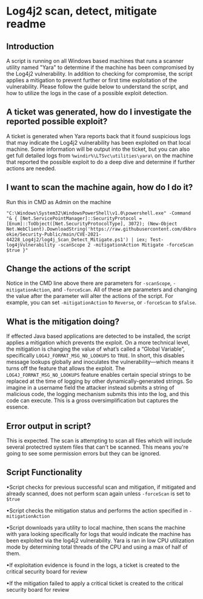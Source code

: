 # Log4j2 scan, detect, mitigate readme
## Introduction
A script is running on all Windows based machines that runs a scanner utility named "Yara" to determine if the machine has been compromised by the Log4j2 vulnerability. In addition to checking for compromise, the script applies a mitigation to prevent further or first time exploitation of the vulnerability. Please follow the guide below to understand the script, and how to utilize the logs in the case of a possible exploit detection.


## A ticket was generated, how do I investigate the reported possible exploit?
A ticket is generated when Yara reports back that it found suspicious logs that may indicate the Log4j2 vulnerability has been exploited on that local machine. Some information will be output into the ticket, but you can also get full detailed logs from `%windir%\LTSvc\utilities\yara\` on the machine that reported the possible exploit to do a deep dive and determine if further actions are needed.


## I want to scan the machine again, how do I do it?
Run this in CMD as Admin on the machine

`"C:\Windows\System32\WindowsPowerShell\v1.0\powershell.exe" -Command "& { [Net.ServicePointManager]::SecurityProtocol = [Enum]::ToObject([Net.SecurityProtocolType], 3072); (New-Object Net.WebClient).DownloadString('https://raw.githubusercontent.com/dkbrookie/Security-Public/main/CVE-2021-44228_Log4j2/log4j_Scan_Detect_Mitigate.ps1') | iex; Test-log4jVulnerability -scanScope 2 -mitigationAction Mitigate -forceScan $true }"`


## Change the actions of the script
Notice in the CMD line above there are parameters for `-scanScope`, `-mitigationAction`, and `-forceScan`. All of these are parameters and changing the value after the parameter will alter the actions of the script. For example, you can set `-mitigationAction` to `Reverse`, or `-forceScan` to `$false`.


## What is the mitigation doing?
If effected Java based applications are detected to be installed, the script applies a mitigation which prevents the exploit. On a more technical level, the mitigation is changing the value of what’s called a “Global Variable”, specifically `LOG4J_FORMAT_MSG_NO_LOOKUPS` to `TRUE`. In short, this disables message lookups globally and inoculates the vulnerability—which means it turns off the feature that allows the exploit. The `LOG4J_FORMAT_MSG_NO_LOOKUPS` feature enables certain special strings to be replaced at the time of logging by other dynamically-generated strings. So imagine in a username field the attacker instead submits a string of malicious code, the logging mechanism submits this into the log, and this code can execute. This is a gross oversimplification but captures the essence.


## Error output in script?
This is expected. The scan is attempting to scan all files which will include several protectred system files that can't be scanned. This means you're going to see some permission errors but they can be ignored.


## Script Functionality
•Script checks for previous successful scan and mitigation, if mitigated and already scanned, does not perform scan again unless `-forceScan` is set to `$true`

•Script checks the mitigation status and performs the action specified in `-mitigationAction`

•Script downloads yara utility to local machine, then scans the machine with yara looking specifically for logs that would indicate the machine has been exploited via the log4j2 vulnerability. Yara is ran in low CPU utilization mode by determining total threads of the CPU and using a max of half of them.

•If exploitation evidence is found in the logs, a ticket is created to the critical security board for review

•If the mitigation failed to apply a critical ticket is created to the critical security board for review
